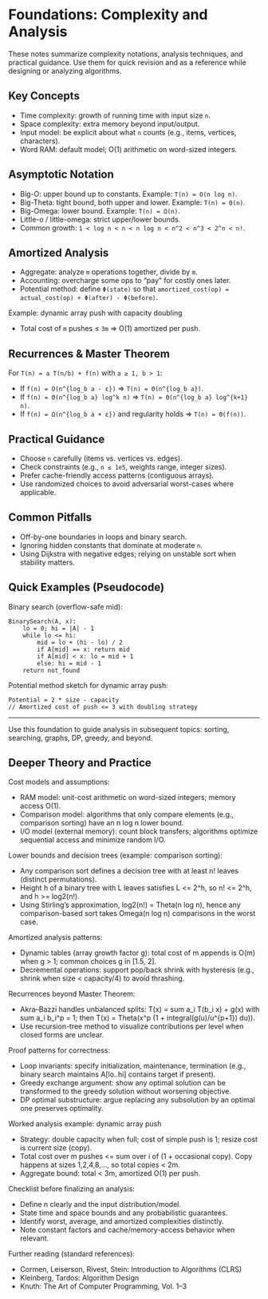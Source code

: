 # Foundations: Complexity and Analysis

These notes summarize complexity notations, analysis techniques, and practical guidance. Use them for quick revision and as a reference while designing or analyzing algorithms.

## Key Concepts
- Time complexity: growth of running time with input size `n`.
- Space complexity: extra memory beyond input/output.
- Input model: be explicit about what `n` counts (e.g., items, vertices, characters).
- Word RAM: default model; O(1) arithmetic on word-sized integers.

## Asymptotic Notation
- Big-O: upper bound up to constants. Example: `T(n) = O(n log n)`.
- Big-Theta: tight bound, both upper and lower. Example: `T(n) = Θ(n)`.
- Big-Omega: lower bound. Example: `T(n) = Ω(n)`.
- Little-o / little-omega: strict upper/lower bounds.
- Common growth: `1 < log n < n < n log n < n^2 < n^3 < 2^n < n!`.

## Amortized Analysis
- Aggregate: analyze `m` operations together, divide by `m`.
- Accounting: overcharge some ops to “pay” for costly ones later.
- Potential method: define `Φ(state)` so that
  `amortized_cost(op) = actual_cost(op) + Φ(after) - Φ(before)`.

Example: dynamic array push with capacity doubling
- Total cost of `m` pushes ≤ `3m` ⇒ O(1) amortized per push.

## Recurrences & Master Theorem
For `T(n) = a T(n/b) + f(n)` with `a ≥ 1, b > 1`:
- If `f(n) = O(n^{log_b a - ε})` ⇒ `T(n) = Θ(n^{log_b a})`.
- If `f(n) = Θ(n^{log_b a} log^k n)` ⇒ `T(n) = Θ(n^{log_b a} log^{k+1} n)`.
- If `f(n) = Ω(n^{log_b a + ε})` and regularity holds ⇒ `T(n) = Θ(f(n))`.

## Practical Guidance
- Choose `n` carefully (items vs. vertices vs. edges).
- Check constraints (e.g., `n ≤ 1e5`, weights range, integer sizes).
- Prefer cache-friendly access patterns (contiguous arrays).
- Use randomized choices to avoid adversarial worst-cases where applicable.

## Common Pitfalls
- Off-by-one boundaries in loops and binary search.
- Ignoring hidden constants that dominate at moderate `n`.
- Using Dijkstra with negative edges; relying on unstable sort when stability matters.

## Quick Examples (Pseudocode)

Binary search (overflow-safe mid):
```pseudo
BinarySearch(A, x):
    lo = 0; hi = |A| - 1
    while lo <= hi:
        mid = lo + (hi - lo) / 2
        if A[mid] == x: return mid
        if A[mid] < x: lo = mid + 1
        else: hi = mid - 1
    return not_found
```

Potential method sketch for dynamic array push:
```pseudo
Potential = 2 * size - capacity
// Amortized cost of push <= 3 with doubling strategy
```

---

Use this foundation to guide analysis in subsequent topics: sorting, searching, graphs, DP, greedy, and beyond.

## Deeper Theory and Practice

Cost models and assumptions:
- RAM model: unit-cost arithmetic on word-sized integers; memory access O(1).
- Comparison model: algorithms that only compare elements (e.g., comparison sorting) have an n log n lower bound.
- I/O model (external memory): count block transfers; algorithms optimize sequential access and minimize random I/O.

Lower bounds and decision trees (example: comparison sorting):
- Any comparison sort defines a decision tree with at least n! leaves (distinct permutations).
- Height h of a binary tree with L leaves satisfies L <= 2^h, so n! <= 2^h, and h >= log2(n!).
- Using Stirling’s approximation, log2(n!) = Theta(n log n), hence any comparison-based sort takes Omega(n log n) comparisons in the worst case.

Amortized analysis patterns:
- Dynamic tables (array growth factor g): total cost of m appends is O(m) when g > 1; common choices g in [1.5, 2].
- Decremental operations: support pop/back shrink with hysteresis (e.g., shrink when size < capacity/4) to avoid thrashing.

Recurrences beyond Master Theorem:
- Akra–Bazzi handles unbalanced splits: T(x) = sum a_i T(b_i x) + g(x) with sum a_i b_i^p = 1; then T(x) = Theta(x^p (1 + integral(g(u)/u^{p+1}) du)).
- Use recursion-tree method to visualize contributions per level when closed forms are unclear.

Proof patterns for correctness:
- Loop invariants: specify initialization, maintenance, termination (e.g., binary search maintains A[lo..hi] contains target if present).
- Greedy exchange argument: show any optimal solution can be transformed to the greedy solution without worsening objective.
- DP optimal substructure: argue replacing any subsolution by an optimal one preserves optimality.

Worked analysis example: dynamic array push
- Strategy: double capacity when full; cost of simple push is 1; resize cost is current size (copy).
- Total cost over m pushes <= sum over i of (1 + occasional copy). Copy happens at sizes 1,2,4,8,..., so total copies < 2m.
- Aggregate bound: total < 3m, amortized O(1) per push.

Checklist before finalizing an analysis:
- Define n clearly and the input distribution/model.
- State time and space bounds and any probabilistic guarantees.
- Identify worst, average, and amortized complexities distinctly.
- Note constant factors and cache/memory-access behavior when relevant.

Further reading (standard references):
- Cormen, Leiserson, Rivest, Stein: Introduction to Algorithms (CLRS)
- Kleinberg, Tardos: Algorithm Design
- Knuth: The Art of Computer Programming, Vol. 1–3
